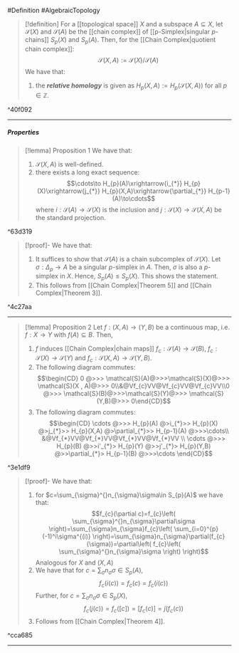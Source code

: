 #Definition #AlgebraicTopology 

> [!definition]
> For a [[topological space]] $X$ and a subspace $A\subseteq X$, let $\mathcal{S}(X)$ and $\mathcal{S}(A)$ be the [[chain complex]] of [[p-Simplex|singular $p$-chains]] $S_{p}(X)$ and $S_{p}(A)$. Then, for the [[Chain Complex|quotient chain complex]]: $$\mathcal{S}(X,A):= \mathcal{S}(X) / \mathcal{S}(A)$$
> We have that:
> 1. the ***relative homology*** is given as $H_{p}(X,A):=H_{p}(\mathcal{S}(X, A))$ for all $p\in \mathbb{Z}$.

^40f092

---
##### Properties
> [!lemma] Proposition 1
> We have that:
> 1. $\mathcal{S}(X,A)$ is well-defined.
> 2. there exists a long exact sequence: $$\cdots\to H_{p}(A)\xrightarrow{i_{*}} H_{p}(X)\xrightarrow{j_{*}} H_{p}(X,A)\xrightarrow{\partial_{*}} H_{p-1}(A)\to\cdots$$where $i:\mathcal{S}(A)\to \mathcal{S}(X)$ is the inclusion and $j:\mathcal{S}(X)\to \mathcal{S}(X,A)$ be the standard projection.

^63d319

> [!proof]-
> We have that:
> 1. It suffices to show that $\mathcal{S}(A)$ is a chain subcomplex of $\mathcal{S}(X)$. Let $\sigma:\Delta_{p}\to A$ be a singular $p$-simplex in $A$. Then, $\sigma$ is also a $p$-simplex in $X$. Hence, $S_{p}(A)\leq S_{p}(X)$. This shows the statement.
> 2. This follows from [[Chain Complex|Theorem 5]] and [[Chain Complex|Theorem 3]].

^4c27aa

---
> [!lemma] Proposition 2
> Let $f:(X,A)\to(Y,B)$ be a continuous map, i.e. $f:X\to Y$ with $f(A)\subseteq B$. Then,
> 1. $f$ induces [[Chain Complex|chain maps]] $f_{c}:\mathcal{S}(A)\to \mathcal{S}(B)$, $f_{c}:\mathcal{S}(X)\to \mathcal{S}(Y)$ and $f_{c}:\mathcal{S}(X,A)\to \mathcal{S}(Y,B)$. 
> 2. The following diagram commutes:$$\begin{CD}
>    0 @>>> \mathcal{S}(A)@>>>\mathcal{S}(X)@>>> \mathcal{S}(X , A)@>>> 0\\&@Vf_{c}VV@Vf_{c}VV@Vf_{c}VV\\0 @>>> \mathcal{S}(B)@>>>\mathcal{S}(Y)@>>> \mathcal{S}(Y,B)@>>> 0\end{CD}$$
> 3. The following diagram commutes:$$\begin{CD}
  \cdots @>>> H_{p}(A) @>i_{*}>> H_{p}(X) @>j_{*}>> H_{p}(X,A) @>\partial_{*}>> H_{p-1}(A) @>>>\cdots\\
  &@Vf_{*}VV@Vf_{*}VV@Vf_{*}VV@Vf_{*}VV
  \\ \cdots @>>> H_{p}(B) @>>i'_{*}> H_{p}(Y) @>>j'_{*}> H_{p}(Y,B) @>>\partial_{*}> H_{p-1}(B) @>>>\cdots
  \end{CD}$$

^3e1df9

> [!proof]-
> We have that:
> 1. for $c=\sum_{\sigma}^{}n_{\sigma}\sigma\in S_{p}(A)$ we have that: $$f_{c}(\partial c)=f_{c}\left( \sum_{\sigma}^{}n_{\sigma}\partial\sigma \right)=\sum_{\sigma}n_{\sigma}f_{c}\left( \sum_{i=0}^{p}(-1)^i\sigma^{(i)} \right)=\sum_{\sigma}n_{\sigma}\partial(f_{c}(\sigma))=\partial\left( f_{c}\left( \sum_{\sigma}^{}n_{\sigma}\sigma \right) \right)$$Analogous for $X$ and $(X,A)$
> 2. We have that for $c=\sum_{\sigma}n_{\sigma}\sigma\in S_{p}(A)$, $$f_{c}(i(c))=f_{c}(c)=f_{c}(i(c))$$
> 	Further, for $c=\sum_{\sigma}n_{\sigma}\sigma\in S_{p}(X)$, $$f_{c}(j(c))=f_{c}([c])=[f_{c}(c)]=j(f_{c}(c))$$
> 3. Follows from [[Chain Complex|Theorem 4]].

^cca685

---

